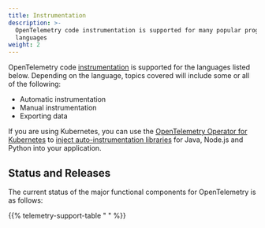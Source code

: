 ```yaml
---
title: Instrumentation
description: >-
  OpenTelemetry code instrumentation is supported for many popular programming
  languages
weight: 2
---
```


OpenTelemetry code [instrumentation][] is supported for the languages listed
below. Depending on the language, topics covered will include some or all of the
following:

- Automatic instrumentation
- Manual instrumentation
- Exporting data

If you are using Kubernetes, you can use the [OpenTelemetry Operator for
Kubernetes][otel-op] to [inject auto-instrumentation libraries][auto] for Java,
Node.js and Python into your application.

## Status and Releases

The current status of the major functional components for OpenTelemetry is as
follows:

{{% telemetry-support-table " " %}}

[auto]:
  https://github.com/open-telemetry/opentelemetry-operator#opentelemetry-auto-instrumentation-injection
[instrumentation]: /docs/concepts/instrumentation/
[otel-op]: https://github.com/open-telemetry/opentelemetry-operator
